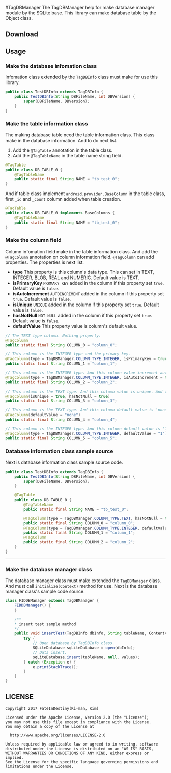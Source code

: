 #TagDBManager
The TagDBManager help for make database manager module by the SQLite base. This library can make database table by the Object class.

## Download


## Usage
### Make the database infomation class
Infomation class extended by the `TagDBInfo` class must make for use this library.
```java
public class TestDBInfo extends TagDBInfo {
	public TestDBInfo(String DBFileName, int DBVersion) {
        super(DBFileName, DBVersion);
    }
}
```

### Make the table information class
The making database table need the table information class. This class make in the database information. And to do next list.

1. Add the `@TagTable` annotation in the table class.
2. Add the `@TagTableName` in the table name string field.

```java
@TagTable
public class DB_TABLE_0 {
    @TagTableName
    public static final String NAME = "tb_test_0";
}
```

And if table class implement `android.provider.BaseColumn` in the table class, first `_id` and `_count` column added when table creation.

```java
@TagTable
public class DB_TABLE_0 implements BaseColumns {
    @TagTableName
    public static final String NAME = "tb_test_0";
}
```

### Make the column field
Column infomation field make in the table information class. And add the `@TagColumn` annotation on column information field. `@TagColumn` can add properties. The properties is next list.

- **type**
This property is this column's data type. This can set in TEXT, INTEGER, BLOB, REAL and NUMERIC. Default value is TEXT.
- **isPrimaryKey**
`PRRMARY KEY` added in the column if this property set `true`.
Default value is `false`.
- **isAutoIncrement**
`AUTOINCREMENT` added in the column if this property set `true`.
Default value is `false`.
- **isUnique**
`UNIQUE` added in the column if this property set `true`.
Default value is `false`.
- **hasNotNull**
`NOT NULL` added in the column if this property set `true`.
Default value is `false`.
- **defaultValue**
This property value is column's default value.

```java
// The TEXT type column. Nothing property.
@TagColumn
public static final String COLUMN_0 = "column_0";

// This column is the INTEGER type and the primary key.
@TagColumn(type = TagDBManager.COLUMN_TYPE.INTEGER, isPrimaryKey = true)
public static final String COLUMN_1 = "column_1";

// This column is the INTEGER type. And this column value increment auto.
@TagColumn(type = TagDBManager.COLUMN_TYPE.INTEGER, isAutoIncrement = true)
public static final String COLUMN_2 = "column_2";

// This column is the TEXT type. And this column value is unique. And this column can't set null value.
@TagColumn(isUnique = true, hasNotNull = true)
public static final String COLUMN_3 = "column_3";

// This column is the TEXT type. And this column default value is 'none' string.
@TagColumn(defaultValue = "none")
public static final String COLUMN_4 = "column_4";

// This column is the INTEGER type. And this column default value is '1' integer.
@TagColumn(type = TagDBManager.COLUMN_TYPE.INTEGER, defaultValue = "1")
public static final String COLUMN_5 = "column_5";
```

### Database information class sample source
Next is database information class sample source code.
```java
public class TestDBInfo extends TagDBInfo {
    public TestDBInfo(String DBFileName, int DBVersion) {
        super(DBFileName, DBVersion);
    }

    @TagTable
    public class DB_TABLE_0 {
        @TagTableName
        public static final String NAME = "tb_test_0";

        @TagColumn(type = TagDBManager.COLUMN_TYPE.TEXT, hasNotNull = true)
        public static final String COLUMN_0 = "column_0";
        @TagColumn(type = TagDBManager.COLUMN_TYPE.INTEGER, defaultValue = "1")
        public static final String COLUMN_1 = "column_1";
        @TagColumn
        public static final String COLUMN_2 = "column_2";
    }
}
```
- - -

### Make the database manager class
The database manager class must make extended the `TagDBManager` class. And must call `initialize(Context)` method for use.
Next is the database manager class's sample code source.

```java
class FIDDBManager extends TagDBManager {
    FIDDBManager() {
    }

	/**
    * insert test sample method
    */
    public void insertTest(TagDBInfo dbInfo, String tableName, ContentValues values) {
        try {
        	// Open database by TagDBInfo class.
            SQLiteDatabase sqLiteDatabase = open(dbInfo);
            // Data insert.
            sqLiteDatabase.insert(tableName, null, values);
        } catch (Exception e) {
            e.printStackTrace();
        }
    }
}
```

## LICENSE
    Copyright 2017 FateInDestiny(Ki-man, Kim)

    Licensed under the Apache License, Version 2.0 (the "License");
    you may not use this file except in compliance with the License.
    You may obtain a copy of the License at

      http://www.apache.org/licenses/LICENSE-2.0

    Unless required by applicable law or agreed to in writing, software
    distributed under the License is distributed on an "AS IS" BASIS,
    WITHOUT WARRANTIES OR CONDITIONS OF ANY KIND, either express or implied.
    See the License for the specific language governing permissions and
    limitations under the License.
